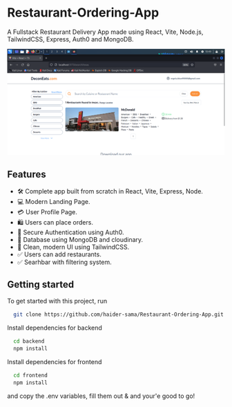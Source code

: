 # Restaurant-Ordering-App
A Fullstack Restaurant Delivery App made using React, Vite, Node.js, TailwindCSS, Express, Auth0 and MongoDB.

![Project Image](https://github.com/haider-sama/Restaurant-Ordering-App/blob/main/frontend/public/thumbnail.png)

## Features

- 🛠️ Complete app built from scratch in React, Vite, Express, Node.
- 💻 Modern Landing Page.
- 💳 User Profile Page.
- 🛍️ Users can place orders.
- 🔑 Secure Authentication using Auth0.
- 🔑 Database using MongoDB and cloudinary.
- 🌟 Clean, modern UI using TailwindCSS.
- ✅ Users can add restaurants.
- ✅ Searhbar with filtering system.

## Getting started

To get started with this project, run

```bash
  git clone https://github.com/haider-sama/Restaurant-Ordering-App.git
```
Install dependencies for backend
```bash
  cd backend
  npm install
```
Install dependencies for frontend
```bash
  cd frontend
  npm install
```

and copy the .env variables, fill them out & and your'e good to go!
